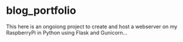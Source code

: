 # blog_portfolio

This here is an ongoiong project to create and host a webserver on my RaspberryPi in Python using Flask and Gunicorn...
